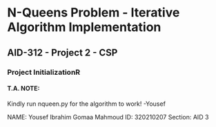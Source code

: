 # N-Queens Problem - Iterative Algorithm Implementation
## AID-312 - Project 2 - CSP
### Project InitializationR
#### T.A. NOTE:
Kindly run nqueen.py for the algorithm to work! -Yousef

NAME: Yousef Ibrahim Gomaa Mahmoud
ID: 320210207
Section: AID 3
